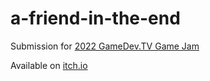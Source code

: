 # a-friend-in-the-end

Submission for [2022 GameDev.TV Game Jam](https://itch.io/jam/gamedevtv-jam-2022)

Available on [itch.io](https://rpie3.itch.io/a-friend-in-the-end)